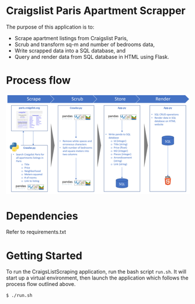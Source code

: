 # Craigslist Paris Apartment Scrapper
The purpose of this application is to:
- Scrape apartment listings from Craigslist Paris,
- Scrub and transform sq-m and number of bedrooms data,
- Write scrapped data into a SQL database, and
- Query and render data from SQL database in HTML using Flask.

# Process flow
![Design Pattern](exports/Scraper-Process-Flow.PNG)

# Dependencies
Refer to requirements.txt

# Getting Started
To run the CraigsListScraping application, run the bash script `run.sh`. 
It will start up a virtual environment, then launch the application which 
follows the process flow outlined above.
```
$ ./run.sh
```
